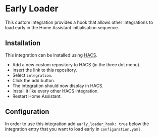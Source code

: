 # Early Loader

This custom integration provides a hook that allows other integrations to load early in the Home Assistant initialisation sequence.

## Installation

This integration can be installed using [HACS](https://hacs.xyz/).

- Add a new custom repository to HACS (in the three dot menu).
- Insert the link to this repository.
- Select `integration`.
- Click the add button.
- The integration should now display in HACS.
- Install it like every other HACS integration.
- Restart Home Assistant.

## Configuration

In order to use this integration add `early_loader_hook: true` below the integration entry that you want to load early in `configuration.yaml`.
